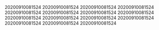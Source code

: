 20200910081524
20200910081524
20200910081524
20200910081524
20200910081524
20200910081524
20200910081524
20200910081524
20200910081524
20200910081524
20200910081524
20200910081524
20200910081524
20200910081524
20200910081524
